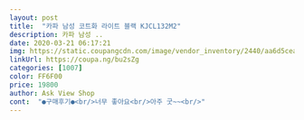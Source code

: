 ```yaml
---
layout: post 
title:  "카파 남성 코트화 라이트 블랙 KJCL132M2" 
description: 카파 남성 ..
date: 2020-03-21 06:17:21 
img: https://static.coupangcdn.com/image/vendor_inventory/2440/aa6d5cea4c75bf2986dea23549b3cfb23575c91ba6ff6d8225fb65a42c6d.jpg 
linkUrl: https://coupa.ng/bu2sZg 
categories: [1007] 
color: FF6F00 
price: 19800 
author: Ask View Shop 
cont:  "●구매후기●<br/>너무 좋아요<br/>아주 굿~~<br/>" 
---
```

